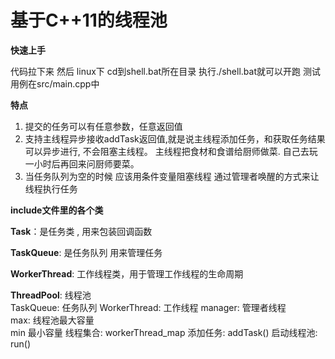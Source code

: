 # 基于C++11的线程池

**快速上手**

代码拉下来  然后 linux下 cd到shell.bat所在目录 执行./shell.bat就可以开跑
测试用例在src/main.cpp中


**特点**
1. 提交的任务可以有任意参数，任意返回值
2. 支持主线程异步接收addTask返回值,就是说主线程添加任务，和获取任务结果可以异步进行, 不会阻塞主线程。
主线程把食材和食谱给厨师做菜. 自己去玩一小时后再回来问厨师要菜。
3. 当任务队列为空的时候 应该用条件变量阻塞线程 通过管理者唤醒的方式来让线程执行任务


**include文件里的各个类**

**Task**：是任务类 , 用来包装回调函数

**TaskQueue**: 是任务队列 用来管理任务

**WorkerThread**: 工作线程类，用于管理工作线程的生命周期

**ThreadPool**: 线程池  
    TaskQueue: 任务队列 
    WorkerThread: 工作线程
    manager: 管理者线程    
    max: 线程池最大容量  
    min 最小容量
    线程集合: workerThread_map
    添加任务: addTask()
    启动线程池: run()

